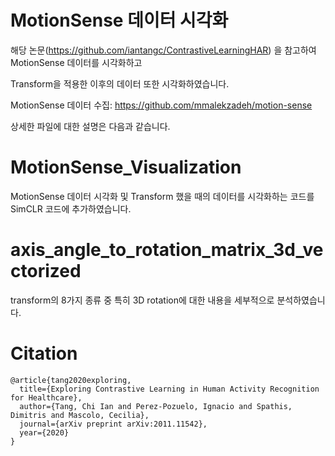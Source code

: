 # MotionSense 데이터 시각화

해당 논문(https://github.com/iantangc/ContrastiveLearningHAR) 을 참고하여 MotionSense 데이터를 시각화하고 

Transform을 적용한 이후의 데이터 또한 시각화하였습니다.

MotionSense 데이터 수집: https://github.com/mmalekzadeh/motion-sense




상세한 파일에 대한 설명은 다음과 같습니다.

# MotionSense_Visualization

MotionSense 데이터 시각화 및 Transform 했을 때의 데이터를 시각화하는 코드를 SimCLR 코드에 추가하였습니다.

# axis_angle_to_rotation_matrix_3d_vectorized

transform의 8가지 종류 중 특히 3D rotation에 대한 내용을 세부적으로 분석하였습니다. 


# Citation


```
@article{tang2020exploring,
  title={Exploring Contrastive Learning in Human Activity Recognition for Healthcare},
  author={Tang, Chi Ian and Perez-Pozuelo, Ignacio and Spathis, Dimitris and Mascolo, Cecilia},
  journal={arXiv preprint arXiv:2011.11542},
  year={2020}
}
```
